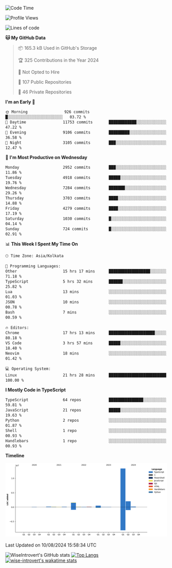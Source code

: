 <!--START_SECTION:waka-->
![Code Time](http://img.shields.io/badge/Code%20Time-1%2C511%20hrs%2031%20mins-blue)

![Profile Views](http://img.shields.io/badge/Profile%20Views-14-blue)

![Lines of code](https://img.shields.io/badge/From%20Hello%20World%20I%27ve%20Written-18.2%20million%20lines%20of%20code-blue)

**🐱 My GitHub Data** 

> 📦 165.3 kB Used in GitHub's Storage 
 > 
> 🏆 325 Contributions in the Year 2024
 > 
> 🚫 Not Opted to Hire
 > 
> 📜 107 Public Repositories 
 > 
> 🔑 46 Private Repositories 
 > 
**I'm an Early 🐤** 

```text
🌞 Morning                926 commits         █░░░░░░░░░░░░░░░░░░░░░░░░   03.72 % 
🌆 Daytime                11753 commits       ████████████░░░░░░░░░░░░░   47.22 % 
🌃 Evening                9106 commits        █████████░░░░░░░░░░░░░░░░   36.58 % 
🌙 Night                  3105 commits        ███░░░░░░░░░░░░░░░░░░░░░░   12.47 % 
```
📅 **I'm Most Productive on Wednesday** 

```text
Monday                   2952 commits        ███░░░░░░░░░░░░░░░░░░░░░░   11.86 % 
Tuesday                  4918 commits        █████░░░░░░░░░░░░░░░░░░░░   19.76 % 
Wednesday                7284 commits        ███████░░░░░░░░░░░░░░░░░░   29.26 % 
Thursday                 3703 commits        ████░░░░░░░░░░░░░░░░░░░░░   14.88 % 
Friday                   4279 commits        ████░░░░░░░░░░░░░░░░░░░░░   17.19 % 
Saturday                 1030 commits        █░░░░░░░░░░░░░░░░░░░░░░░░   04.14 % 
Sunday                   724 commits         █░░░░░░░░░░░░░░░░░░░░░░░░   02.91 % 
```


📊 **This Week I Spent My Time On** 

```text
🕑︎ Time Zone: Asia/Kolkata

💬 Programming Languages: 
Other                    15 hrs 17 mins      ██████████████████░░░░░░░   71.18 % 
TypeScript               5 hrs 32 mins       ██████░░░░░░░░░░░░░░░░░░░   25.82 % 
Lua                      13 mins             ░░░░░░░░░░░░░░░░░░░░░░░░░   01.03 % 
JSON                     10 mins             ░░░░░░░░░░░░░░░░░░░░░░░░░   00.78 % 
Bash                     7 mins              ░░░░░░░░░░░░░░░░░░░░░░░░░   00.59 % 

🔥 Editors: 
Chrome                   17 hrs 13 mins      ████████████████████░░░░░   80.18 % 
VS Code                  3 hrs 57 mins       █████░░░░░░░░░░░░░░░░░░░░   18.40 % 
Neovim                   18 mins             ░░░░░░░░░░░░░░░░░░░░░░░░░   01.42 % 

💻 Operating System: 
Linux                    21 hrs 28 mins      █████████████████████████   100.00 % 
```

**I Mostly Code in TypeScript** 

```text
TypeScript               64 repos            ███████████████░░░░░░░░░░   59.81 % 
JavaScript               21 repos            █████░░░░░░░░░░░░░░░░░░░░   19.63 % 
Python                   2 repos             ░░░░░░░░░░░░░░░░░░░░░░░░░   01.87 % 
Shell                    1 repo              ░░░░░░░░░░░░░░░░░░░░░░░░░   00.93 % 
Handlebars               1 repo              ░░░░░░░░░░░░░░░░░░░░░░░░░   00.93 % 
```



**Timeline**

![Lines of Code chart](https://raw.githubusercontent.com/wise-introvert/wise-introvert/master/assets/bar_graph.png)


 Last Updated on 10/08/2024 15:58:34 UTC
<!--END_SECTION:waka-->

![WiseIntrovert's GitHub stats](https://github-readme-stats.vercel.app/api?username=wise-introvert&count_private=true&show_icons=true)
[![Top Langs](https://github-readme-stats.vercel.app/api/top-langs/?username=wise-introvert&langs_count=10)](https://github.com/anuraghazra/github-readme-stats)
[![wise-introvert's wakatime stats](https://github-readme-stats.vercel.app/api/wakatime?username=wiseintrovert)](https://github.com/anuraghazra/github-readme-stats)
